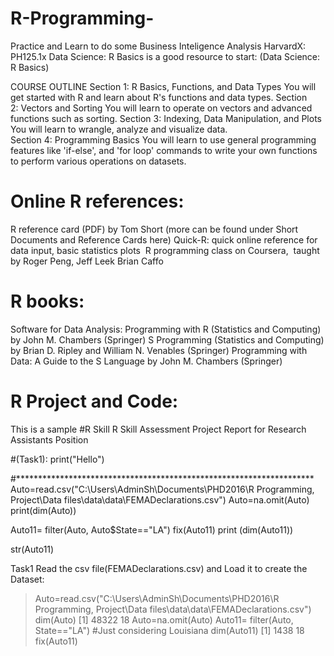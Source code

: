 # R-Programming-
Practice and Learn to do some Business Inteligence Analysis
HarvardX: PH125.1x Data Science: R Basics is a good resource to start: (Data Science: R Basics)

COURSE OUTLINE
Section 1: R Basics, Functions, and Data Types
You will get started with R and learn about R's functions and data types.
Section 2: Vectors and Sorting
You will learn to operate on vectors and advanced functions such as sorting.
Section 3: Indexing, Data Manipulation, and Plots
You will learn to wrangle, analyze and visualize data.
Section 4: Programming Basics
You will learn to use general programming features like 'if-else', and 'for loop' commands to write your own functions to perform various operations on datasets.


# Online R references:
R reference card (PDF) by Tom Short (more can be found under Short Documents and Reference Cards here) 
Quick-R: quick online reference for data input, basic statistics plots  
R programming class on Coursera,  taught by Roger Peng, Jeff Leek Brian Caffo

# R books:
Software for Data Analysis: Programming with R (Statistics and Computing) by John M. Chambers (Springer) 
S Programming (Statistics and Computing) by Brian D. Ripley and William N. Venables (Springer) 
Programming with Data: A Guide to the S Language by John M. Chambers (Springer) 

# R Project and Code:
This is a sample #R Skill R Skill Assessment Project Report for Research Assistants Position

#(Task1):
print("Hello")

#********************************************************************
Auto=read.csv("C:\\Users\\AdminSh\\Documents\\PHD2016\\R Programming, Project\\Data files\\data\\data\\FEMADeclarations.csv")
Auto=na.omit(Auto)
print(dim(Auto))

Auto11= filter(Auto, Auto$State=="LA")
fix(Auto11)
print (dim(Auto11))

str(Auto11)

Task1
Read the csv file(FEMADeclarations.csv) and Load it to create the Dataset:
> Auto=read.csv("C:\\Users\\AdminSh\\Documents\\PHD2016\\R Programming, Project\\Data files\\data\\data\\FEMADeclarations.csv")
> dim(Auto)
[1] 48322 18
> Auto=na.omit(Auto)
> Auto11= filter(Auto, State=="LA") #Just considering Louisiana
> dim(Auto11)
[1] 1438 18
> fix(Auto11)


